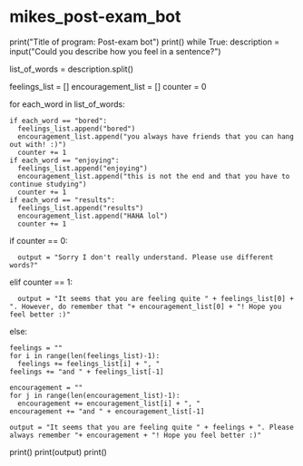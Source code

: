 # mikes_post-exam_bot
print("Title of program: Post-exam bot")
print()
while True:
  description = input("Could you describe how you feel in a sentence?")

  list_of_words = description.split()

  feelings_list = []
  encouragement_list = []
  counter = 0
  
  for each_word in list_of_words:
    
    if each_word == "bored":
      feelings_list.append("bored")
      encouragement_list.append("you always have friends that you can hang out with! :)")
      counter += 1
    if each_word == "enjoying":
      feelings_list.append("enjoying")
      encouragement_list.append("this is not the end and that you have to continue studying")
      counter += 1
    if each_word == "results":
      feelings_list.append("results")
      encouragement_list.append("HAHA lol")
      counter += 1

  if counter == 0:
    
      output = "Sorry I don't really understand. Please use different words?"

  elif counter == 1:
    
      output = "It seems that you are feeling quite " + feelings_list[0] + ". However, do remember that "+ encouragement_list[0] + "! Hope you feel better :)"  

  else:

    feelings = ""    
    for i in range(len(feelings_list)-1):
      feelings += feelings_list[i] + ", "
    feelings += "and " + feelings_list[-1]
    
    encouragement = ""    
    for j in range(len(encouragement_list)-1):
      encouragement += encouragement_list[i] + ", "
    encouragement += "and " + encouragement_list[-1]

    output = "It seems that you are feeling quite " + feelings + ". Please always remember "+ encouragement + "! Hope you feel better :)"

  print()
  print(output)
  print()
